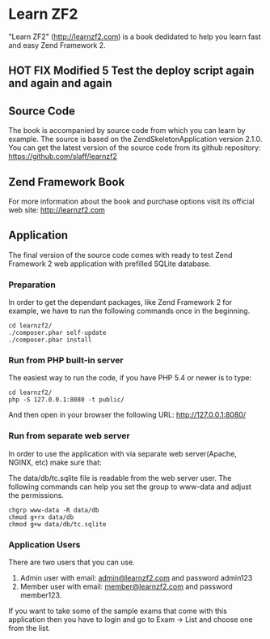 Learn ZF2
=======================
"Learn ZF2" (http://learnzf2.com) is a book dedidated to help you learn fast and easy Zend Framework 2.

HOT FIX Modified 5 Test the deploy script again and again and again
---------

Source Code
------------
The book is accompanied by source code from which you can learn by example.
The source is based on the ZendSkeletonApplication version 2.1.0.
You can get the latest version of the source code from its github repository:
https://github.com/slaff/learnzf2

Zend Framework Book
-------------------
For more information about the book and purchase options visit its official web site:
http://learnzf2.com

Application
-----------
The final version of the source code comes with ready to test Zend Framework 2 web
application with prefilled SQLite database.

### Preparation ###
In order to get the dependant packages, like Zend Framework 2 for example, we have to 
run the following commands once in the beginning.  

```
cd learnzf2/
./composer.phar self-update
./composer.phar install
```

### Run from PHP built-in server
The easiest way to run the code, if you have PHP 5.4 or newer is to type:
```
cd learnzf2/
php -S 127.0.0.1:8080 -t public/
```

And then open in your browser the following URL: http://127.0.0.1:8080/

### Run from separate web server
In order to use the application with via separate web server(Apache, NGINX, etc) make sure that:

The data/db/tc.sqlite file is readable from the web server user.
The following commands can help you set the group to www-data and adjust the permissions.
```
chgrp www-data -R data/db
chmod g+rx data/db
chmod g+w data/db/tc.sqlite
```

### Application Users
There are two users that you can use.

1. Admin user with email: admin@learnzf2.com and password admin123
2. Member user with email: member@learnzf2.com and password member123.

If you want to take some of the sample exams that come with this application then
you have to login and go to Exam -> List and choose one from the list.

